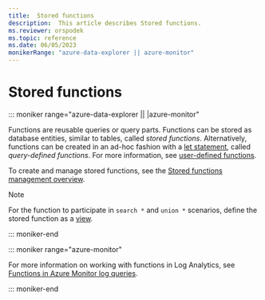 ```yaml
---
title:  Stored functions
description:  This article describes Stored functions.
ms.reviewer: orspodek
ms.topic: reference
ms.date: 06/05/2023
monikerRange: "azure-data-explorer || azure-monitor"
---
```

# Stored functions

::: moniker range="azure-data-explorer || |azure-monitor"

Functions are reusable queries or query parts. Functions can be stored as database entities, similar to tables, called *stored functions*. Alternatively, functions can be created in an ad-hoc fashion with a [let statement](../let-statement.md), called *query-defined functions*. For more information, see [user-defined functions](../functions/user-defined-functions.md).

To create and manage stored functions, see the [Stored functions management overview](../../management/functions.md).

> [!NOTE]
> For the function to participate in `search *` and `union *` scenarios, define the stored function as a [view](../../query/schema-entities/views.md).

::: moniker-end

::: moniker range="azure-monitor"

For more information on working with functions in Log Analytics, see [Functions in Azure Monitor log queries](/azure/azure-monitor/logs/functions).

::: moniker-end
